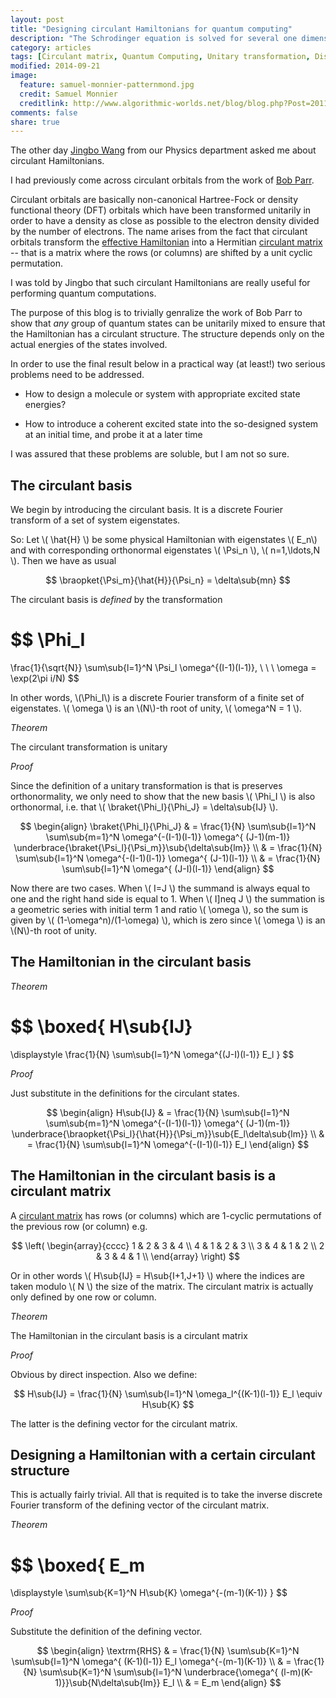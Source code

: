 ```yaml
---
layout: post
title: "Designing circulant Hamiltonians for quantum computing"
description: "The Schrodinger equation is solved for several one dimensional cases"
category: articles
tags: [Circulant matrix, Quantum Computing, Unitary transformation, Discrete Fourier transform, Parr]
modified: 2014-09-21
image:
  feature: samuel-monnier-patternmond.jpg
  credit: Samuel Monnier
  creditlink: http://www.algorithmic-worlds.net/blog/blog.php?Post=20110201
comments: false
share: true
---
```


The other day [Jingbo Wang](http://www.uwa.edu.au/people/jingbo.wang) from our
Physics department asked me about circulant Hamiltonians. 

I had previously come across circulant orbitals from the work of 
[Bob Parr](http://www.jstor.org/stable/10245).

Circulant orbitals are basically non-canonical Hartree-Fock or density
functional theory (DFT) orbitals which have been transformed unitarily in order
to have a density as close as possible to the electron density divided by the
number of electrons. The name arises from the fact that circulant orbitals
transform the 
[effective Hamiltonian](http://en.wikipedia.org/wiki/Hartree%E2%80%93Fock_method#Mathematical_formulation) 
into a Hermitian 
[circulant matrix](http://en.wikipedia.org/wiki/Circulant_matrix) -- that is a matrix
where the rows (or columns) are shifted by a unit cyclic permutation.

I was told by Jingbo that such circulant Hamiltonians are really useful
for performing quantum computations.

The purpose of this blog is to trivially genralize the work of Bob Parr
to show that *any* group of quantum states can be unitarily mixed to
ensure that the Hamiltonian has a circulant structure. The structure
depends only on the actual energies of the states involved.

In order to use the final result below in a practical way (at least!) two
serious problems need to be addressed.

* How to design a molecule or system with appropriate excited state energies?

* How to introduce a coherent excited state into the so-designed system at
  an initial time, and probe it at a later time

I was assured that these problems are soluble, but I am not so sure.

## The circulant basis

We begin by introducing the circulant basis. It is a discrete Fourier
transform of a set of system eigenstates.

So: Let \\( \hat{H} \\) be some physical Hamiltonian with eigenstates
\\( E_n\\) and with corresponding orthonormal eigenstates \\( \Psi_n \\),
\\( n=1,\ldots,N \\). Then we have as usual

$$
\braopket{\Psi_m}{\hat{H}}{\Psi_n} = \delta\sub{mn}
$$

The circulant basis is *defined* by the transformation

$$
\Phi_I
=
\frac{1}{\sqrt{N}}
\sum\sub{l=1}^N \Psi_l \omega^{(I-1)(l-1)}, \ \ \ \omega = \exp(2\pi i/N)
$$

In other words, \\(\Phi_I\\) is a discrete Fourier transform of a finite set
of eigenstates. \\( \omega \\) is an \\(N\\)-th root of unity, \\( \omega^N = 1 \\).

*Theorem*

The circulant transformation is unitary

*Proof*

Since the definition of a unitary transformation is that is preserves
orthonormality, we only need to show that the new basis \\( \Phi_I \\) is also
orthonormal, i.e. that \\( \braket{\Phi_I}{\Phi_J} = \delta\sub{IJ} \\).

$$
\begin{align}
\braket{\Phi_I}{\Phi_J}
& =
\frac{1}{N}
\sum\sub{l=1}^N \sum\sub{m=1}^N
\omega^{-(I-1)(l-1)}
\omega^{ (J-1)(m-1)}
\underbrace{\braket{\Psi_l}{\Psi_m}}\sub{\delta\sub{lm}}
\\
& =
\frac{1}{N}
\sum\sub{l=1}^N
\omega^{-(I-1)(l-1)}
\omega^{ (J-1)(l-1)}
\\
& =
\frac{1}{N}
\sum\sub{l=1}^N
\omega^{ (J-I)(l-1)}
\end{align}
$$

Now there are two cases. When \\( I=J \\) the summand is always equal to one
and the right hand side is equal to 1. When \\( I\]neq J \\) the summation
is a geometric series with initial term 1 and ratio \\( \omega \\), so
the sum is given by \\( (1-\omega^n)/(1-\omega) \\), which is zero since
\\( \omega \\) is an \\(N\\)-th root of unity.


## The Hamiltonian in the circulant basis

*Theorem*

$$
\boxed{
H\sub{IJ}
=
\displaystyle
\frac{1}{N}
\sum\sub{l=1}^N
\omega^{(J-I)(l-1)}
E_l
}
$$

*Proof*

Just substitute in the definitions for the circulant states.

$$
\begin{align}
H\sub{IJ}
& =
\frac{1}{N}
\sum\sub{l=1}^N \sum\sub{m=1}^N
\omega^{-(I-1)(l-1)}
\omega^{ (J-1)(m-1)}
\underbrace{\braopket{\Psi_l}{\hat{H}}{\Psi_m}}\sub{E_l\delta\sub{lm}}
\\
& =
\frac{1}{N}
\sum\sub{l=1}^N
\omega^{-(I-1)(l-1)}
E_l
\end{align}
$$

## The Hamiltonian in the circulant basis is a circulant matrix

A [circulant matrix](http://en.wikipedia.org/wiki/Circulant_matrix) has rows
(or columns) which are 1-cyclic permutations of the previous row (or column)
e.g.

$$
\left(
\begin{array}{cccc}
1 & 2 & 3 & 4 \\
4 & 1 & 2 & 3 \\
3 & 4 & 1 & 2 \\
2 & 3 & 4 & 1 \\
\end{array}
\right)
$$

Or in other words \\( H\sub{IJ} = H\sub{I+1,J+1} \\) where the indices are
taken modulo \\( N \\) the size of the matrix. The circulant matrix
is actually only defined by one row or column.

*Theorem*

The Hamiltonian in the circulant basis is a circulant matrix

*Proof*

Obvious by direct inspection. Also we define:

$$
H\sub{IJ} = \frac{1}{N} \sum\sub{l=1}^N \omega_l^{(K-1)(l-1)} E_l \equiv H\sub{K}
$$

The latter is the defining vector for the circulant matrix.

## Designing a Hamiltonian with a certain circulant structure

This is actually fairly trivial. All that is requited is to take
the inverse discrete Fourier transform of the defining vector of
the circulant matrix.

*Theorem*

$$
\boxed{
E_m
=
\displaystyle
\sum\sub{K=1}^N H\sub{K} \omega^{-(m-1)(K-1)}
}
$$

*Proof*

Substitute the definition of the defining vector.

$$
\begin{align}
\textrm{RHS}
& =
\frac{1}{N}
\sum\sub{K=1}^N \sum\sub{l=1}^N
\omega^{ (K-1)(l-1)} E_l
\omega^{-(m-1)(K-1)}
\\
& =
\frac{1}{N}
\sum\sub{K=1}^N \sum\sub{l=1}^N
\underbrace{\omega^{ (l-m)(K-1)}}\sub{N\delta\sub{lm}}
E_l
\\
& =
E_m
\end{align}
$$












